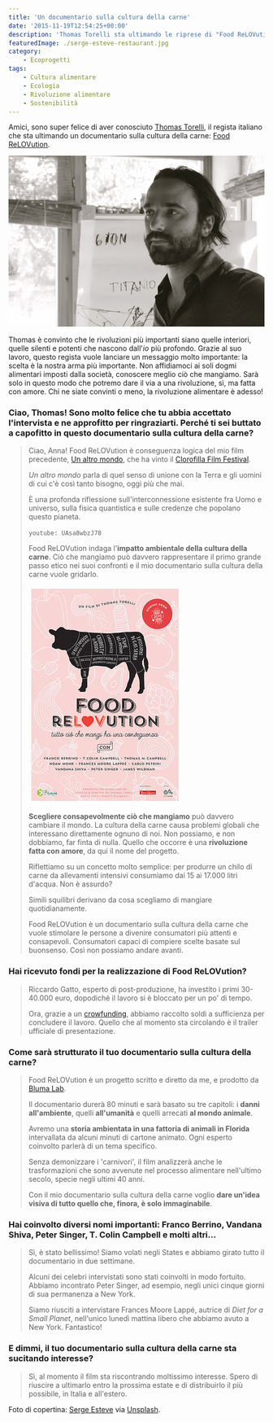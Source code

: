 ```yaml
---
title: 'Un documentario sulla cultura della carne'
date: '2015-11-19T12:54:25+00:00'
description: 'Thomas Torelli sta ultimando le riprese di "Food ReLOVution", un documentario sulla cultura della carne che ne esamina le diverse conseguenze.'
featuredImage: ./serge-esteve-restaurant.jpg
category:
    - Ecoprogetti
tags:
    - Cultura alimentare
    - Ecologia
    - Rivoluzione alimentare
    - Sostenibilità
---
```



Amici, sono super felice di aver conosciuto [Thomas Torelli](http://www.thomastorelli.com), il regista italiano che sta ultimando un documentario sulla cultura della carne: [Food ReLOVution](http://www.foodrelovution.com/#!home/c1ite).

![Thomas Torelli](./thomas-torelli.jpg)

Thomas è convinto che le rivoluzioni più importanti siano quelle interiori, quelle silenti e potenti che nascono dall'*io* più profondo.
Grazie al suo lavoro, questo regista vuole lanciare un messaggio molto importante: la scelta è la nostra arma più importante. Non affidiamoci ai soli dogmi alimentari imposti dalla società, conoscere meglio ciò che mangiamo.
Sarà solo in questo modo che potremo dare il via a una rivoluzione, sì, ma fatta con amore.
Chi ne siate convinti o meno, la rivoluzione alimentare è adesso!

### Ciao, Thomas! Sono molto felice che tu abbia accettato l'intervista e ne approfitto per ringraziarti. Perché ti sei buttato a capofitto in questo documentario sulla cultura della carne?

> Ciao, Anna! Food ReLOVution è conseguenza logica del mio film precedente, [Un altro mondo](http://www.unaltromondo.net), che ha vinto il [Clorofilla Film Festival](http://www.festambiente.it/index.php/clorofillahome.html).
>
> *Un altro mondo* parla di quel senso di unione con la Terra e gli uomini di cui c'è così tanto bisogno, oggi più che mai.
>
> È una profonda riflessione sull'interconnessione esistente fra Uomo e universo, sulla fisica quantistica e sulle credenze che popolano questo pianeta.
>
> `youtube: UAsa8wbzJ78`
>
> Food ReLOVution indaga l'**impatto ambientale della cultura della carne**. Ciò che mangiamo può davvero rappresentare il primo grande passo etico nei suoi confronti e il mio documentario sulla cultura della carne vuole gridarlo.
>
> ![La locandina](./food-relovution-locandina.jpg)
>
> **Scegliere consapevolmente ciò che mangiamo** può davvero cambiare il mondo. La cultura della carne causa problemi globali che interessano direttamente ognuno di noi. Non possiamo, e non dobbiamo, far finta di nulla. Quello che occorre è una **rivoluzione fatta con amore**, da qui il nome del progetto.
>
> Riflettiamo su un concetto molto semplice: per produrre un chilo di carne da allevamenti intensivi consumiamo dai 15 ai 17.000 litri d'acqua. Non è assurdo?
>
> Simili squilibri derivano da cosa scegliamo di mangiare quotidianamente.
>
> Food ReLOVution è un documentario sulla cultura della carne che vuole stimolare le persone a divenire consumatori più attenti e consapevoli. Consumatori capaci di compiere scelte basate sul buonsenso. Così non possiamo andare avanti.

### Hai ricevuto fondi per la realizzazione di Food ReLOVution?

> Riccardo Gatto, esperto di post-produzione, ha investito i primi 30-40.000 euro, dopodiché il lavoro si è bloccato per un po' di tempo.
>
> Ora, grazie a un [crowfunding](https://www.indiegogo.com/projects/food-relovution-what-we-eat-can-make-a-difference#/), abbiamo raccolto soldi a sufficienza per concludere il lavoro. Quello che al momento sta circolando è il trailer ufficiale di presentazione.

### Come sarà strutturato il tuo documentario sulla cultura della carne?

> Food ReLOVution è un progetto scritto e diretto da me, e prodotto da [Bluma Lab](http://www.blumalab.it/home.html).
>
> Il documentario durerà 80 minuti e sarà basato su tre capitoli: i **danni all'ambiente**, quelli **all'umanità** e quelli arrecati **al mondo animale**.
>
> Avremo una **storia ambientata in una fattoria di animali in Florida** intervallata da alcuni minuti di cartone animato. Ogni esperto coinvolto parlerà di un tema specifico.
>
> Senza demonizzare i 'carnivori', il film analizzerà anche le trasformazioni che sono avvenute nel processo alimentare nell'ultimo secolo, specie negli ultimi 40 anni.
>
> Con il mio documentario sulla cultura della carne voglio **dare un'idea visiva di tutto quello che, finora, è solo immaginabile**.

### Hai coinvolto diversi nomi importanti: Franco Berrino, Vandana Shiva, Peter Singer, T. Colin Campbell e molti altri...

> Sì, è stato bellissimo! Siamo volati negli States e abbiamo girato tutto il documentario in due settimane.
>
> Alcuni dei celebri intervistati sono stati coinvolti in modo fortuito. Abbiamo incontrato Peter Singer, ad esempio, negli unici cinque giorni di sua permanenza a New York.
>
> Siamo riusciti a intervistare Frances Moore Lappé, autrice di *Diet for a Small Planet*, nell'unico lunedì mattina libero che abbiamo avuto a New York. Fantastico!

### E dimmi, il tuo documentario sulla cultura della carne sta sucitando interesse?

> Sì, al momento il film sta riscontrando moltissimo interesse. Spero di riuscire a ultimarlo entro la prossima estate e di distribuirlo il più possibile, in Italia e all'estero.

Foto di copertina: [Serge Esteve](https://www.flickr.com/photos/24314363@N02/?utm_source=Unsplash&utm_medium=website&utm_campaign=unsplash) via [Unsplash](https://unsplash.com).
